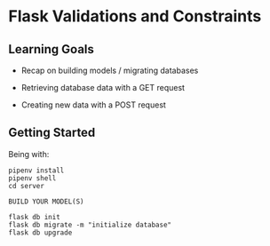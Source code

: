 # Flask Validations and Constraints

## Learning Goals

- Recap on building models / migrating databases

- Retrieving database data with a GET request

- Creating new data with a POST request

## Getting Started

Being with:

```
pipenv install
pipenv shell
cd server

BUILD YOUR MODEL(S)

flask db init
flask db migrate -m "initialize database"
flask db upgrade
```